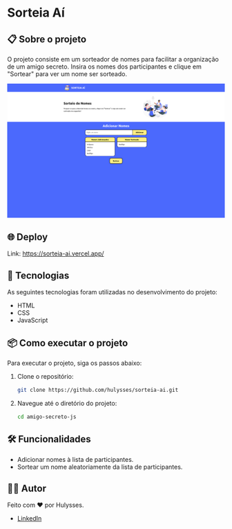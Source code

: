 # Sorteia Aí

## 📋 Sobre o projeto

O projeto consiste em um sorteador de nomes para facilitar a organização de um amigo secreto. Insira os nomes dos participantes e clique em "Sortear" para ver um nome ser sorteado.

<div align="center">
    <img src="./assets/images/sorteia-ai.png" alt="Sorteia Aí" /> 
</div

#

## 🌐 Deploy

Link: https://sorteia-ai.vercel.app/

## 🚀 Tecnologias

As seguintes tecnologias foram utilizadas no desenvolvimento do projeto:

- HTML
- CSS
- JavaScript

## 📦 Como executar o projeto

Para executar o projeto, siga os passos abaixo:

1. Clone o repositório:

   ```bash
   git clone https://github.com/hulysses/sorteia-ai.git
   ```

2. Navegue até o diretório do projeto:
   ```bash
   cd amigo-secreto-js
   ```

## 🛠️ Funcionalidades

- Adicionar nomes à lista de participantes.
- Sortear um nome aleatoriamente da lista de participantes.

## 👨‍💻 Autor

Feito com ❤️ por Hulysses.

- [LinkedIn](https://www.linkedin.com/in/hulysses)
